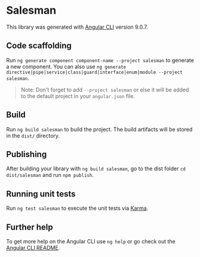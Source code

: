# Salesman

This library was generated with [Angular CLI](https://github.com/angular/angular-cli) version 9.0.7.

## Code scaffolding

Run `ng generate component component-name --project salesman` to generate a new component. You can also use `ng generate directive|pipe|service|class|guard|interface|enum|module --project salesman`.
> Note: Don't forget to add `--project salesman` or else it will be added to the default project in your `angular.json` file. 

## Build

Run `ng build salesman` to build the project. The build artifacts will be stored in the `dist/` directory.

## Publishing

After building your library with `ng build salesman`, go to the dist folder `cd dist/salesman` and run `npm publish`.

## Running unit tests

Run `ng test salesman` to execute the unit tests via [Karma](https://karma-runner.github.io).

## Further help

To get more help on the Angular CLI use `ng help` or go check out the [Angular CLI README](https://github.com/angular/angular-cli/blob/master/README.md).
